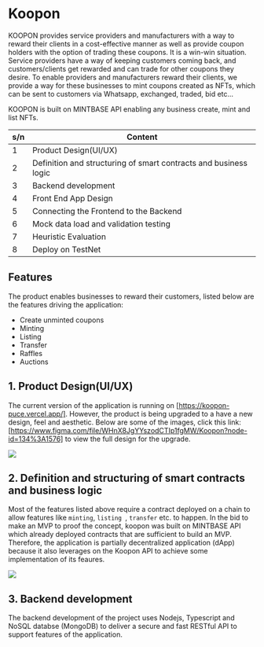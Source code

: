 # Koopon


KOOPON provides service providers and manufacturers with a way to reward their clients in a cost-effective manner as well as provide coupon holders with the option of trading these coupons. It is a win-win situation. Service providers have a way of keeping customers coming back, and customers/clients get rewarded and can trade for other coupons they desire.
To enable providers and manufacturers reward their clients, we provide a way for these businesses to mint coupons created as NFTs, which can be sent to customers via Whatsapp, exchanged, traded, bid etc...

KOOPON is built on MINTBASE API enabling any business create, mint and list NFTs.




| s/n | Content |
| ------ | ------ |
|1| Product Design(UI/UX) 
|2| Definition and structuring of smart contracts and business logic 
|3| Backend development 
|4| Front End App Design 
|5| Connecting the Frontend to the Backend 
|6| Mock data load and validation testing 
|7| Heuristic Evaluation 
|8| Deploy on TestNet 

## Features
The product enables businesses to reward their customers, listed below are the features driving the application:
- Create unminted coupons
- Minting 
- Listing
- Transfer
- Raffles
- Auctions



## 1. Product Design(UI/UX)
The current version of the application is running on [https://koopon-puce.vercel.app/]. However, the product is being upgraded to a have a new design, feel and aesthetic. Below are some of the images, click this link: [https://www.figma.com/file/WHnX8JgYYszodCTIp1fgMW/Koopon?node-id=134%3A1576] to view the full design for the upgrade.

<img src="https://res.cloudinary.com/gosa-2013/image/upload/v1666093167/Desktop_-_2_tmz9jw.png" />


## 2. Definition and structuring of smart contracts and business logic 
Most of the features listed above require a contract deployed on a chain to allow features like `minting`, `listing `, `transfer` etc. to happen. In the bid to make an MVP to proof the concept, koopon was built on MINTBASE API which already deployed contracts that are sufficient to build an MVP.
Therefore, the application is partially decentralized application (dApp) because it also leverages on the Koopon API to achieve some implementation of its feaures.

<img src="https://res.cloudinary.com/gosa-2013/image/upload/v1666092048/KOOPON_pjmekq.jpg" />


## 3. Backend development 
The backend development of the project uses Nodejs, Typescript and NoSQL databse (MongoDB) to deliver a secure and fast RESTful API to support features of the application.